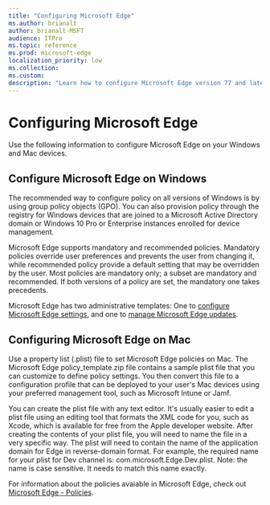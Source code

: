 ```yaml
--- 
title: "Configuring Microsoft Edge" 
ms.author: brianalt 
author: brianalt-MSFT 
audience: ITPro 
ms.topic: reference
ms.prod: microsoft-edge
localization_priority: low
ms.collection: 
ms.custom: 
description: "Learn how to configure Microsoft Edge version 77 and later on Windows and Mac" 
---
```


# Configuring Microsoft Edge
Use the following information to configure Microsoft Edge on your Windows and Mac devices.

## Configure Microsoft Edge on Windows

The recommended way to configure policy on all versions of Windows is by using group policy objects (GPO). You can also provision policy through the  registry for Windows devices that are joined to a Microsoft Active Directory domain or Windows 10 Pro or Enterprise instances enrolled for device management.

Microsoft Edge supports mandatory and recommended policies. Mandatory policies override user preferences and prevents the user from changing it, while recommended policy provide a default setting that may be overridden by the user. Most policies are mandatory only; a subset are mandatory and recommended. If both versions of a policy are set, the mandatory one takes precedents. 

Microsoft Edge has two administrative templates: One to [configure Microsoft Edge settings](microsoft-edge-policies.md), and one to [manage Microsoft Edge updates](microsoft-edge-update-policies.md). 

## Configuring Microsoft Edge on Mac
Use a property list (.plist) file to set Microsoft Edge policies on Mac. The Microsoft Edge policy_template.zip file contains a sample plist file that you can customize to define policy settings. You then convert this file to a configuration profile that can be deployed to your user's Mac devices using your preferred management tool, such as Microsoft Intune or Jamf.

You can create the plist file with any text editor. It's usually easier to edit a plist file using an editing tool that formats the XML code for you, such as Xcode, which is available for free from the Apple developer website. After creating the contents of your plist file, you will need to name the file in a very specific way. The plist will need to contain the name of the application domain for Edge in reverse-domain format. For example, the required name for your plist for Dev channel is:  com.microsoft.Edge.Dev.plist. Note: the name is case sensitive. It needs to match this name exactly.

For information about the policies avaiable in Microsoft Edge, check out [Microsoft Edge - Policies](microsoft-edge-policies.md).
